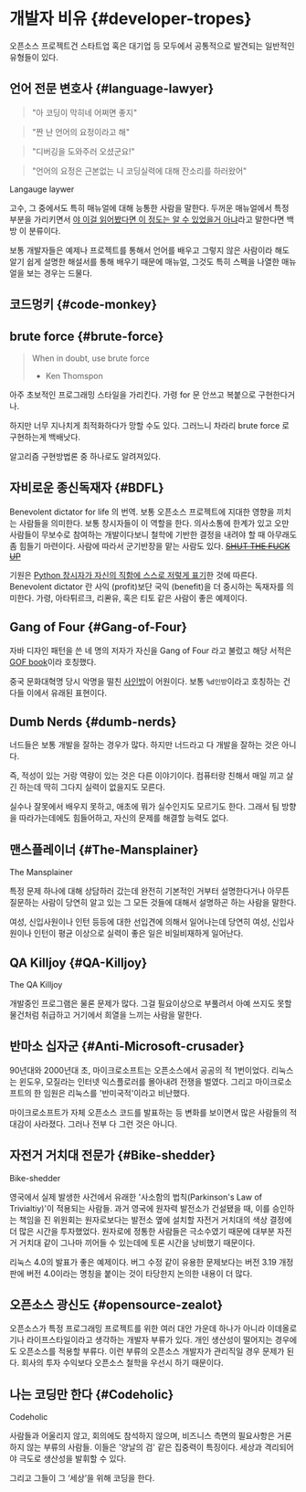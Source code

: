 # 개발자 비유 {#developer-tropes}

오픈소스 프로젝트건 스타트업 혹은 대기업 등 모두에서 공통적으로 발견되는 일반적인 유형들이 있다.

## 언어 전문 변호사 {#language-lawyer}
> "아 코딩이 막히네 어쩌면 좋지"

> "짠 난 언어의 요정이라고 해"

> "디버깅을 도와주러 오셨군요!"

> "언어의 요정은 근본없는 니 코딩실력에 대해 잔소리를 하러왔어"

Langauge laywer

고수, 그 중에서도 특히 매뉴얼에 대해 능통한 사람을 말한다. 두꺼운 매뉴얼에서 특정 부분을 가리키면서 [야 이걸 읽어봤다면 이 정도는 알 수 있었을거 아냐](#RTFM)라고 말한다면 백방 이 분류이다.

보통 개발자들은 예제나 프로젝트를 통해서 언어를 배우고 그렇지 않은 사람이라 해도 알기 쉽게 설명한 해설서를 통해 배우기 때문에 매뉴얼, 그것도 특히 스펙을 나열한 매뉴얼을 보는 경우는 드물다.

## 코드멍키 {#code-monkey}

## brute force {#brute-force}
> When in doubt, use brute force
> - Ken Thomspon

아주 초보적인 프로그래밍 스타일을 가리킨다. 가령 for 문 안쓰고 복붙으로 구현한다거나.

하지만 너무 지나치게 최적화하다가 망할 수도 있다. 그러느니 차라리 brute force 로 구현하는게 백배낫다.

알고리즘 구현방법론 중 하나로도 알려져있다.

## 자비로운 종신독재자 {#BDFL}

Benevolent dictator for life 의 번역. 보통 오픈소스 프로젝트에 지대한 영향을 끼치는 사람들을 의미한다. 보통 창시자들이 이 역할을 한다. 의사소통에 한계가 있고 오만 사람들이 무보수로 참여하는 개발이다보니 철학에 기반한 결정을 내려야 할 때 아무래도 좀 힘들기 마련이다. 사람에 따라서 군기반장을 맡는 사람도 있다. ~~[SHUT THE FUCK UP](https://lkml.org/lkml/2012/12/23/75)~~

기원은 [Python 창시자가 자신의 직함에 스스로 저렇게 표기](http://www.artima.com/weblogs/viewpost.jsp?thread=235725)한 것에 따른다. Benevolent dictator 란 사익 (profit)보단 국익 (benefit)을 더 중시하는 독재자를 의미한다. 가령, 아타튀르크, 리콴유, 혹은 티토 같은 사람이 좋은 예제이다.

## Gang of Four {#Gang-of-Four}
자바 디자인 패턴을 쓴 네 명의 저자가 자신을 Gang of Four 라고 불렀고 해당 서적은 [GOF book](#GOF-book)이라 호칭했다.

중국 문화대혁명 당시 악명을 떨친 [사인방](https://ko.wikipedia.org/wiki/%EC%82%AC%EC%9D%B8%EB%B0%A9)이 어원이다. 보통 `%d인방`이라고 호칭하는 건 다들 이에서 유래된 표현이다.

## Dumb Nerds {#dumb-nerds}

너드들은 보통 개발을 잘하는 경우가 많다. 하지만 너드라고 다 개발을 잘하는 것은 아니다.

즉, 적성이 있는 거랑 역량이 있는 것은 다른 이야기이다.
컴퓨터랑 친해서 매일 끼고 살긴 하는데 딱히 그다지 실력이 없을지도 모른다.

실수나 잘못에서 배우지 못하고, 애초에 뭐가 실수인지도 모르기도 한다.
그래서 팀 방향을 따라가는데에도 힘들어하고, 자신의 문제를 해결할 능력도 없다.

## 맨스플레이너 {#The-Mansplainer}
The Mansplainer

특정 문제 하나에 대해 상담하러 갔는데
완전히 기본적인 거부터 설명한다거나
아무튼 질문하는 사람이 당연히 알고 있는 그 모든 것들에 대해서
설명하곤 하는 사람을 말한다.

여성, 신입사원이나 인턴 등등에 대한 선입견에 의해서
일어나는데 당연히 여성, 신입사원이나 인턴이 평균 이상으로 실력이 좋은 일은 비일비재하게 일어난다.

## QA Killjoy {#QA-Killjoy}
The QA Killjoy

개발중인 프로그램은 물론 문제가 많다. 그걸 필요이상으로 부풀려서 아예 쓰지도 못할 물건처럼 취급하고 거기에서 희열을 느끼는 사람을 말한다.

## 반마소 십자군 {#Anti-Microsoft-crusader}

90년대와 2000년대 초, 마이크로소프트는 오픈소스에서 공공의 적 1번이었다. 리눅스는 윈도우, 모질라는 인터넷 익스플로러를 몰아내려 전쟁을 벌였다. 그리고 마이크로소프트의 한 임원은 리눅스를 '반미국적'이라고 비난했다.

마이크로소프트가 자체 오픈소스 코드를 발표하는 등 변화를 보이면서 많은 사람들의 적대감이 사라졌다. 그러나 전부 다 그런 것은 아니다.

## 자전거 거치대 전문가 {#Bike-shedder}

Bike-shedder

영국에서 실제 발생한 사건에서 유래한 '사소함의 법칙(Parkinson's Law of Trivialtiy)'이 적용되는 사람들. 과거 영국에 원자력 발전소가 건설됐을 때, 이를 승인하는 책임을 진 위원회는 원자로보다는 발전소 옆에 설치할 자전거 거치대의 색상 결정에 더 많은 시간을 투자했었다. 원자로에 정통한 사람들은 극소수였기 때문에 대부분 자전거 거치대 같이 그나마 끼어들 수 있는데에 토론 시간을 낭비했기 때문이다.

리눅스 4.0의 발표가 좋은 예제이다. 버그 수정 같이 유용한 문제보다는 버전 3.19 개정판에 버전 4.0이라는 명칭을 붙이는 것이 타당한지 논의한 내용이 더 많다.

## 오픈소스 광신도 {#opensource-zealot}

오픈소스가 특정 프로그래밍 프로젝트를 위한 여러 대안 가운데 하나가 아니라 이데올로기나 라이프스타일이라고 생각하는 개발자 부류가 있다. 개인 생산성이 떨어지는 경우에도 오픈소스를 적용할 부류다. 이런 부류의 오픈소스 개발자가 관리직일 경우 문제가 된다. 회사의 투자 수익보다 오픈소스 철학을 우선시 하기 때문이다.

## 나는 코딩만 한다 {#Codeholic}

Codeholic

사람들과 어울리지 않고, 회의에도 참석하지 않으며, 비즈니스 측면의 필요사항은 거론하지 않는 부류의 사람들. 이들은 '양날의 검' 같은 집중력이 특징이다. 세상과 격리되어야 극도로 생산성을 발휘할 수 있다.

그리고 그들이 그 ‘세상’을 위해 코딩을 한다.
